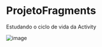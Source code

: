 # ProjetoFragments
Estudando o ciclo de vida da Activity


![image](https://user-images.githubusercontent.com/80291361/226765859-03b945af-dacc-4e6e-8a94-89f4f78382df.png)
